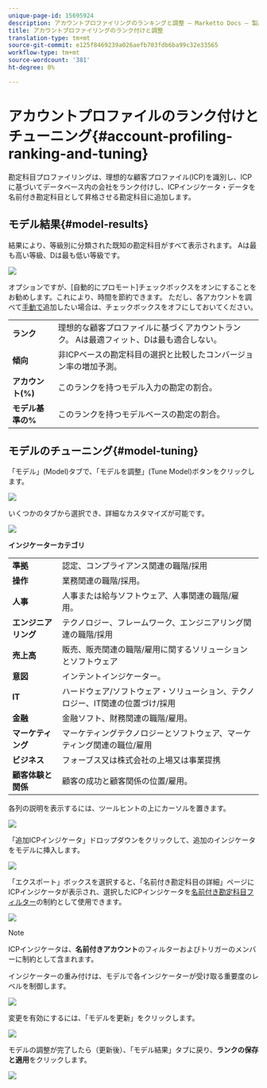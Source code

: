 ```yaml
---
unique-page-id: 15695924
description: アカウントプロファイリングのランキングと調整 — Marketto Docs — 製品ドキュメント
title: アカウントプロファイリングのランク付けと調整
translation-type: tm+mt
source-git-commit: e125f8469239a026aefb703fdb6ba99c32e33565
workflow-type: tm+mt
source-wordcount: '381'
ht-degree: 0%

---
```



# アカウントプロファイルのランク付けとチューニング{#account-profiling-ranking-and-tuning}

勘定科目プロファイリングは、理想的な顧客プロファイル(ICP)を識別し、ICPに基づいてデータベース内の会社をランク付けし、ICPインジケータ・データを名前付き勘定科目として昇格させる勘定科目に追加します。

## モデル結果{#model-results}

結果により、等級別に分類された既知の勘定科目がすべて表示されます。 Aは最も高い等級、Dは最も低い等級です。

![](assets/results.png)

オプションですが、[自動的にプロモート]チェックボックスをオンにすることをお勧めします。これにより、時間を節約できます。 ただし、各アカウントを調べて[手動で](/help/marketo/product-docs/account-based-marketing/target/named-accounts/discover-accounts.md#discover-crm-accounts)追加したい場合は、チェックボックスをオフにしておいてください。

<table> 
 <tbody> 
  <tr> 
   <td><strong>ランク</strong></td> 
   <td> 
    <div>
      理想的な顧客プロファイルに基づくアカウントランク。 Aは最適フィット、Dは最も適合しない。 
    </div></td> 
  </tr> 
  <tr> 
   <td><strong>傾向</strong></td> 
   <td> 
    <div>
      非ICPベースの勘定科目の選択と比較したコンバージョン率の増加予測。 
    </div></td> 
  </tr> 
  <tr> 
   <td><strong>アカウント(%)</strong></td> 
   <td> 
    <div>
      このランクを持つモデル入力の勘定の割合。 
    </div></td> 
  </tr> 
  <tr> 
   <td><strong>モデル基準の%</strong></td> 
   <td> 
    <div>
      このランクを持つモデルベースの勘定の割合。 
    </div></td> 
  </tr> 
 </tbody> 
</table>

## モデルのチューニング{#model-tuning}

「モデル」(Model)タブで、「モデルを調整」(Tune Model)ボタンをクリックします。

![](assets/two.png)

いくつかのタブから選択でき、詳細なカスタマイズが可能です。

![](assets/tuning-page.png)

**インジケーターカテゴリ**

<table> 
 <tbody> 
  <tr> 
   <td><strong>準拠</strong></td> 
   <td> 
    <div>
      認定、コンプライアンス関連の職階/採用 
    </div></td> 
  </tr> 
  <tr> 
   <td><strong>操作</strong></td> 
   <td> 
    <div>
      業務関連の職階/採用。 
    </div></td> 
  </tr> 
  <tr> 
   <td><strong>人事</strong></td> 
   <td> 
    <div>
      人事または給与ソフトウェア、人事関連の職階/雇用。
    </div></td> 
  </tr> 
  <tr> 
   <td><strong>エンジニアリング</strong></td> 
   <td> 
    <div>
      テクノロジー、フレームワーク、エンジニアリング関連の職階/採用 
    </div></td> 
  </tr> 
  <tr> 
   <td><strong>売上高</strong></td> 
   <td> 
    <div>
      販売、販売関連の職階/雇用に関するソリューションとソフトウェア 
    </div></td> 
  </tr> 
  <tr> 
   <td><strong>意図</strong></td> 
   <td> 
    <div>
      インテントインジケーター。 
    </div></td> 
  </tr> 
  <tr> 
   <td><strong>IT</strong></td> 
   <td> 
    <div>
      ハードウェア/ソフトウェア・ソリューション、テクノロジー、IT関連の位置づけ/採用
    </div></td> 
  </tr> 
  <tr> 
   <td><strong>金融</strong></td> 
   <td> 
    <div>
      金融ソフト、財務関連の職階/雇用。 
    </div></td> 
  </tr> 
  <tr> 
   <td><strong>マーケティング</strong></td> 
   <td> 
    <div>
      マーケティングテクノロジーとソフトウェア、マーケティング関連の職位/雇用 
    </div></td> 
  </tr> 
  <tr> 
   <td><strong>ビジネス</strong></td> 
   <td> 
    <div>
      フォーブス又は株式会社の上場又は事業提携 
    </div></td> 
  </tr> 
  <tr> 
   <td><strong>顧客体験と関係</strong></td> 
   <td> 
    <div>
      顧客の成功と顧客関係の位置/雇用。
    </div></td> 
  </tr> 
 </tbody> 
</table>

各列の説明を表示するには、ツールヒントの上にカーソルを置きます。

![](assets/tool-tip.png)

「追加ICPインジケータ」ドロップダウンをクリックして、追加のインジケータをモデルに挿入します。

![](assets/add-icp.png)

「エクスポート」ボックスを選択すると、「名前付き勘定科目の詳細」ページにICPインジケータが表示され、選択したICPインジケータを[名前付き勘定科目フィルター](/help/marketo/product-docs/account-based-marketing/engage/account-filters.md)の制約として使用できます。

![](assets/export.png)

>[!NOTE]
>
>ICPインジケータは、**名前付きアカウント**&#x200B;のフィルターおよびトリガーのメンバーに制約として含まれます。

インジケーターの重み付けは、モデルで各インジケーターが受け取る重要度のレベルを制御します。

![](assets/weightage.png)

変更を有効にするには、「モデルを更新」をクリックします。

![](assets/refresh-button.png)

モデルの調整が完了したら（更新後）、「モデル結果」タブに戻り、**ランクの保存と適用**&#x200B;をクリックします。

![](assets/ranks.png)
